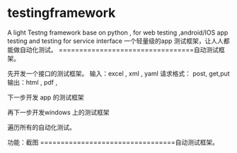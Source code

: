 # testingframework
A light Testng framework  base on python , for web testing ,android/IOS app testing and testing for service interface 
一个轻量级的app 测试框架，让人人都能做自动化测试。
=================================自动测试框架。

先开发一个接口的测试框架。
输入：excel , xml , yaml 
请求格式：  post, get,put 
输出：html , pdf , 

下一步开发 app 的测试框架

再下一步开发windows 上的测试框架

遍历所有的自动化测试。

功能：截图
=================================自动测试框架。


